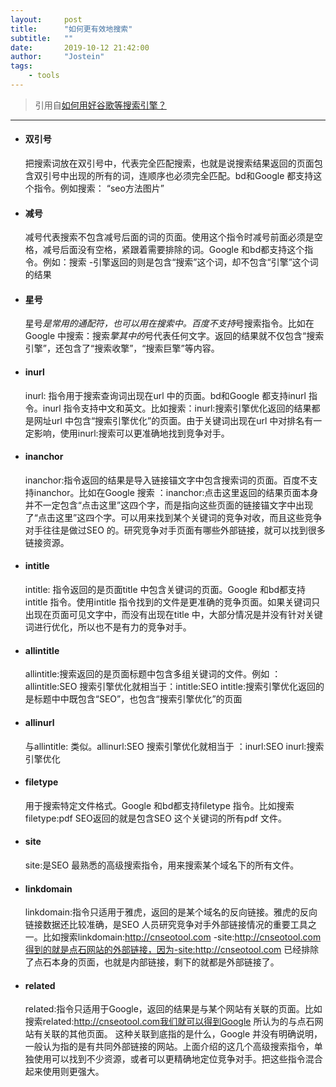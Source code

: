 ```yaml
---
layout:     post
title:      "如何更有效地搜索"
subtitle:   ""
date:       2019-10-12 21:42:00
author:     "Jostein"
tags:
    - tools
---
```


> 引用自[如何用好谷歌等搜索引擎？](https://www.zhihu.com/question/20161362)
---------------------------------------------------

* #### 双引号
  把搜索词放在双引号中，代表完全匹配搜索，也就是说搜索结果返回的页面包含双引号中出现的所有的词，连顺序也必须完全匹配。bd和Google 都支持这个指令。例如搜索： “seo方法图片”
* #### 减号
  减号代表搜索不包含减号后面的词的页面。使用这个指令时减号前面必须是空格，减号后面没有空格，紧跟着需要排除的词。Google 和bd都支持这个指令。例如：搜索 -引擎返回的则是包含“搜索”这个词，却不包含“引擎”这个词的结果
* #### 星号
  星号*是常用的通配符，也可以用在搜索中。百度不支持*号搜索指令。比如在Google 中搜索：搜索*擎其中的*号代表任何文字。返回的结果就不仅包含“搜索引擎”，还包含了“搜索收擎”，“搜索巨擎”等内容。
* #### inurl
  inurl: 指令用于搜索查询词出现在url 中的页面。bd和Google 都支持inurl 指令。inurl 指令支持中文和英文。比如搜索：inurl:搜索引擎优化返回的结果都是网址url 中包含“搜索引擎优化”的页面。由于关键词出现在url 中对排名有一定影响，使用inurl:搜索可以更准确地找到竞争对手。
* #### inanchor
  inanchor:指令返回的结果是导入链接锚文字中包含搜索词的页面。百度不支持inanchor。比如在Google 搜索 ：inanchor:点击这里返回的结果页面本身并不一定包含“点击这里”这四个字，而是指向这些页面的链接锚文字中出现了“点击这里”这四个字。可以用来找到某个关键词的竞争对收，而且这些竞争对手往往是做过SEO 的。研究竞争对手页面有哪些外部链接，就可以找到很多链接资源。
* #### intitle
  intitle: 指令返回的是页面title 中包含关键词的页面。Google 和bd都支持intitle 指令。使用intitle 指令找到的文件是更准确的竞争页面。如果关键词只出现在页面可见文字中，而没有出现在title 中，大部分情况是并没有针对关键词进行优化，所以也不是有力的竞争对手。
* #### allintitle
  allintitle:搜索返回的是页面标题中包含多组关键词的文件。例如 ：allintitle:SEO 搜索引擎优化就相当于：intitle:SEO intitle:搜索引擎优化返回的是标题中中既包含“SEO”，也包含“搜索引擎优化”的页面
* #### allinurl
  与allintitle: 类似。allinurl:SEO 搜索引擎优化就相当于 ：inurl:SEO inurl:搜索引擎优化
* #### filetype
  用于搜索特定文件格式。Google 和bd都支持filetype 指令。比如搜索filetype:pdf SEO返回的就是包含SEO 这个关键词的所有pdf 文件。
* #### site
  site:是SEO 最熟悉的高级搜索指令，用来搜索某个域名下的所有文件。
* #### linkdomain
  linkdomain:指令只适用于雅虎，返回的是某个域名的反向链接。雅虎的反向链接数据还比较准确，是SEO 人员研究竞争对手外部链接情况的重要工具之一。比如搜索linkdomain:http://cnseotool.com -site:http://cnseotool.com得到的就是点石网站的外部链接，因为-site:http://cnseotool.com 已经排除了点石本身的页面，也就是内部链接，剩下的就都是外部链接了。
* #### related
  related:指令只适用于Google，返回的结果是与某个网站有关联的页面。比如搜索related:http://cnseotool.com我们就可以得到Google 所认为的与点石网站有关联的其他页面。 这种关联到底指的是什么，Google 并没有明确说明，一般认为指的是有共同外部链接的网站。上面介绍的这几个高级搜索指令，单独使用可以找到不少资源，或者可以更精确地定位竞争对手。把这些指令混合起来使用则更强大。
